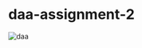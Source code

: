 # daa-assignment-2
![daa](https://user-images.githubusercontent.com/120175753/220924805-ab72c235-023e-4f5d-8f90-dda6435673cb.PNG)
